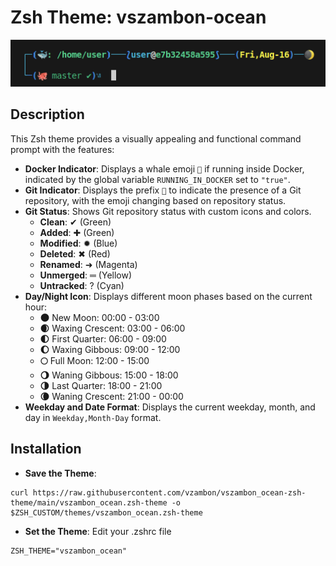 # Zsh Theme: vszambon-ocean
![vszambon_ocean example](https://raw.githubusercontent.com/vzambon/vszambon_ocean-zsh-theme/main/Screenshot%20from%202024-08-16%2002-29-36.png)

## Description
This Zsh theme provides a visually appealing and functional command prompt with the features:

- **Docker Indicator**: Displays a whale emoji `🐳` if running inside Docker, indicated by the global variable `RUNNING_IN_DOCKER` set to `"true"`.
- **Git Indicator**: Displays the prefix `🐙` to indicate the presence of a Git repository, with the emoji changing based on repository status.
- **Git Status**: Shows Git repository status with custom icons and colors. 
	- **Clean**: ✔ (Green)
	- **Added**: ✚ (Green)
	- **Modified**: ✹ (Blue)
	- **Deleted**: ✖ (Red)
	 - **Renamed**: ➜ (Magenta)
	 - **Unmerged**: ═ (Yellow)
	 - **Untracked**: ? (Cyan)
- **Day/Night Icon**: Displays different moon phases based on the current hour:
	 - **🌑** New Moon: 00:00 - 03:00
	- **🌒** Waxing Crescent: 03:00 - 06:00
	- **🌓** First Quarter: 06:00 - 09:00
	- **🌔** Waxing Gibbous: 09:00 - 12:00
	- **🌕** Full Moon: 12:00 - 15:00
	- **🌖** Waning Gibbous: 15:00 - 18:00
	- **🌗** Last Quarter: 18:00 - 21:00
	- **🌘** Waning Crescent: 21:00 - 00:00
- **Weekday and Date Format**: Displays the current weekday, month, and day in `Weekday,Month-Day` format.

## Installation

- **Save the Theme**: 
```
curl https://raw.githubusercontent.com/vzambon/vszambon_ocean-zsh-theme/main/vszambon_ocean.zsh-theme -o $ZSH_CUSTOM/themes/vszambon_ocean.zsh-theme
```
- **Set the Theme**:
Edit your .zshrc file
```
ZSH_THEME="vszambon_ocean"
```
